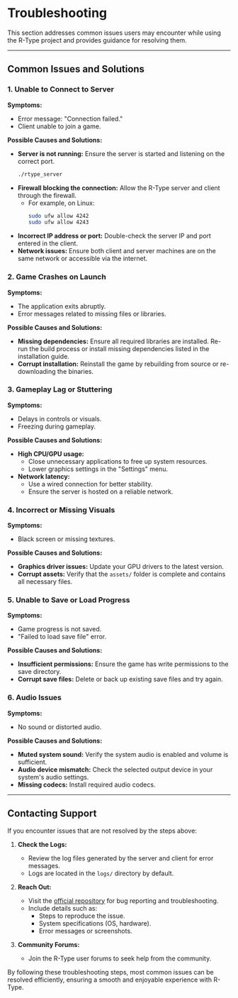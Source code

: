 # Troubleshooting

This section addresses common issues users may encounter while using the R-Type project and provides guidance for resolving them.

---

## Common Issues and Solutions

### 1. Unable to Connect to Server

**Symptoms:**
- Error message: "Connection failed."
- Client unable to join a game.

**Possible Causes and Solutions:**
- **Server is not running:** Ensure the server is started and listening on the correct port.
  ```bash
  ./rtype_server
  ```
- **Firewall blocking the connection:** Allow the R-Type server and client through the firewall.
  - For example, on Linux:
    ```bash
    sudo ufw allow 4242
    sudo ufw allow 4243
    ```
- **Incorrect IP address or port:** Double-check the server IP and port entered in the client.
- **Network issues:** Ensure both client and server machines are on the same network or accessible via the internet.

### 2. Game Crashes on Launch

**Symptoms:**
- The application exits abruptly.
- Error messages related to missing files or libraries.

**Possible Causes and Solutions:**
- **Missing dependencies:** Ensure all required libraries are installed. Re-run the build process or install missing dependencies listed in the installation guide.
- **Corrupt installation:** Reinstall the game by rebuilding from source or re-downloading the binaries.

### 3. Gameplay Lag or Stuttering

**Symptoms:**
- Delays in controls or visuals.
- Freezing during gameplay.

**Possible Causes and Solutions:**
- **High CPU/GPU usage:**
  - Close unnecessary applications to free up system resources.
  - Lower graphics settings in the "Settings" menu.
- **Network latency:**
  - Use a wired connection for better stability.
  - Ensure the server is hosted on a reliable network.

### 4. Incorrect or Missing Visuals

**Symptoms:**
- Black screen or missing textures.

**Possible Causes and Solutions:**
- **Graphics driver issues:** Update your GPU drivers to the latest version.
- **Corrupt assets:** Verify that the `assets/` folder is complete and contains all necessary files.

### 5. Unable to Save or Load Progress

**Symptoms:**
- Game progress is not saved.
- "Failed to load save file" error.

**Possible Causes and Solutions:**
- **Insufficient permissions:** Ensure the game has write permissions to the save directory.
- **Corrupt save files:** Delete or back up existing save files and try again.

### 6. Audio Issues

**Symptoms:**
- No sound or distorted audio.

**Possible Causes and Solutions:**
- **Muted system sound:** Verify the system audio is enabled and volume is sufficient.
- **Audio device mismatch:** Check the selected output device in your system's audio settings.
- **Missing codecs:** Install required audio codecs.

---

## Contacting Support

If you encounter issues that are not resolved by the steps above:

1. **Check the Logs:**
   - Review the log files generated by the server and client for error messages.
   - Logs are located in the `logs/` directory by default.

2. **Reach Out:**
   - Visit the [official repository](https://github.com/EpitechPromo2027/B-CPP-500-PAR-5-2-rtype-gabriel.palumbo) for bug reporting and troubleshooting.
   - Include details such as:
     - Steps to reproduce the issue.
     - System specifications (OS, hardware).
     - Error messages or screenshots.

3. **Community Forums:**
   - Join the R-Type user forums to seek help from the community.

By following these troubleshooting steps, most common issues can be resolved efficiently, ensuring a smooth and enjoyable experience with R-Type.


